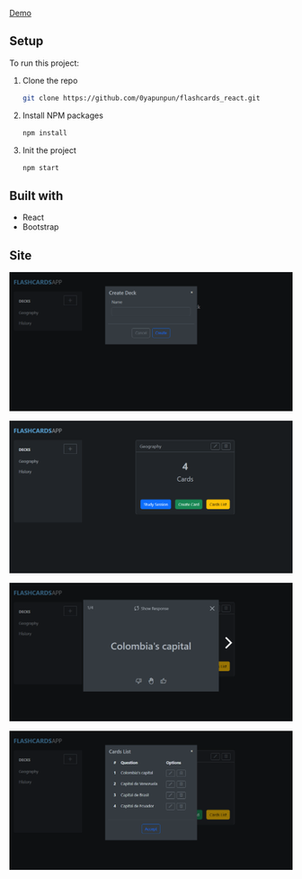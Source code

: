 [Demo]()

## Setup
To run this project: 

1. Clone the repo
   ```sh
   git clone https://github.com/0yapunpun/flashcards_react.git
   ```
2. Install NPM packages
   ```sh
   npm install
   ```
3. Init the project
   ```sh
   npm start
   ```
   
## Built with 
- React
- Bootstrap


## Site
![Light mode](./screenshots/1.png)

![Light mode](./screenshots/2.png)

![Light mode](./screenshots/3.png)

![Light mode](./screenshots/4.png)




